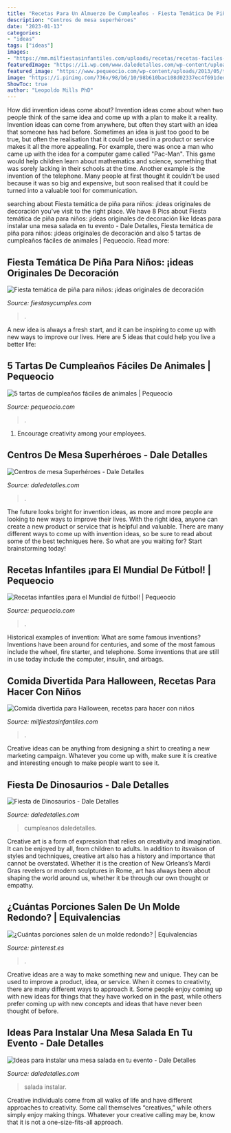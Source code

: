 ```yaml
---
title: "Recetas Para Un Almuerzo De Cumpleaños - Fiesta Temática De Piña Para Niños: ¡ideas Originales De Decoración"
description: "Centros de mesa superhéroes"
date: "2023-01-13"
categories:
- "ideas"
tags: ["ideas"]
images:
- "https://mm.milfiestasinfantiles.com/uploads/recetas/recetas-faciles-halloween-empanadillas.jpg"
featuredImage: "https://i1.wp.com/www.daledetalles.com/wp-content/uploads/2016/02/28-6.jpg"
featured_image: "https://www.pequeocio.com/wp-content/uploads/2013/05/tarta-buho.jpg"
image: "https://i.pinimg.com/736x/98/b6/10/98b610bac108d02337ec4f691ded95c2--tips.jpg"
ShowToc: true
author: "Leopoldo Mills PhD"
---
```



How did invention ideas come about?
Invention ideas come about when two people think of the same idea and come up with a plan to make it a reality. Invention ideas can come from anywhere, but often they start with an idea that someone has had before. Sometimes an idea is just too good to be true, but often the realisation that it could be used in a product or service makes it all the more appealing. For example, there was once a man who came up with the idea for a computer game called "Pac-Man". This game would help children learn about mathematics and science, something that was sorely lacking in their schools at the time. Another example is the invention of the telephone. Many people at first thought it couldn't be used because it was so big and expensive, but soon realised that it could be turned into a valuable tool for communication.

	

		
searching about Fiesta temática de piña para niños: ¡ideas originales de decoración you've visit to the right place. We have 8 Pics about Fiesta temática de piña para niños: ¡ideas originales de decoración like Ideas para instalar una mesa salada en tu evento - Dale Detalles, Fiesta temática de piña para niños: ¡ideas originales de decoración and also 5 tartas de cumpleaños fáciles de animales | Pequeocio. Read more:
		
    
## Fiesta Temática De Piña Para Niños: ¡ideas Originales De Decoración

<img loading=lazy src="https://fiestasycumples.com/wp-content/uploads/2017/03/ideas-para-decorar-cumpleaños-infantiles-400x600.jpeg" onerror="this.onerror=null;this.src='https://tse4.mm.bing.net/th?id=OIP.rFBBnZbjekkgUeB-9X2gygAAAA&amp;pid=15.1';" alt="Fiesta temática de piña para niños: ¡ideas originales de decoración">

_Source: fiestasycumples.com_

>. 

	

A new idea is always a fresh start, and it can be inspiring to come up with new ways to improve our lives. Here are 5 ideas that could help you live a better life: 

    
## 5 Tartas De Cumpleaños Fáciles De Animales | Pequeocio

<img loading=lazy src="https://www.pequeocio.com/wp-content/uploads/2013/05/tarta-buho.jpg" onerror="this.onerror=null;this.src='https://tse1.mm.bing.net/th?id=OIP.mQi8x8A37sbkATTrwKMxXwHaLH&amp;pid=15.1';" alt="5 tartas de cumpleaños fáciles de animales | Pequeocio">

_Source: pequeocio.com_

>. 

	

1. Encourage creativity among your employees.

    
## Centros De Mesa Superhéroes - Dale Detalles

<img loading=lazy src="https://i0.wp.com/www.daledetalles.com/wp-content/uploads/2016/03/superheroes19.jpg" onerror="this.onerror=null;this.src='https://tse2.mm.bing.net/th?id=OIP.1WxD0dd0Zea6iK0rL_fVMAHaJ4&amp;pid=15.1';" alt="Centros de mesa Superhéroes - Dale Detalles">

_Source: daledetalles.com_

>. 

	

The future looks bright for invention ideas, as more and more people are looking to new ways to improve their lives. With the right idea, anyone can create a new product or service that is helpful and valuable. There are many different ways to come up with invention ideas, so be sure to read about some of the best techniques here. So what are you waiting for? Start brainstorming today!

    
## Recetas Infantiles ¡para El Mundial De Fútbol! | Pequeocio

<img loading=lazy src="https://www.pequeocio.com/wp-content/uploads/2014/05/tarta-cumpleaños-futbol.jpg" onerror="this.onerror=null;this.src='https://tse3.mm.bing.net/th?id=OIP.66SEzOuXByKnhJ99bA7alwHaLH&amp;pid=15.1';" alt="Recetas infantiles ¡para el Mundial de fútbol! | Pequeocio">

_Source: pequeocio.com_

>. 

	

Historical examples of invention: What are some famous inventions?
Inventions have been around for centuries, and some of the most famous include the wheel, fire starter, and telephone. Some inventions that are still in use today include the computer, insulin, and airbags.

    
## Comida Divertida Para Halloween, Recetas Para Hacer Con Niños

<img loading=lazy src="https://mm.milfiestasinfantiles.com/uploads/recetas/recetas-faciles-halloween-empanadillas.jpg" onerror="this.onerror=null;this.src='https://tse2.mm.bing.net/th?id=OIP.LAeNyEigIDxDu_1JjRdNmQHaJV&amp;pid=15.1';" alt="Comida divertida para Halloween, recetas para hacer con niños">

_Source: milfiestasinfantiles.com_

>. 

	

Creative ideas can be anything from designing a shirt to creating a new marketing campaign. Whatever you come up with, make sure it is creative and interesting enough to make people want to see it.

    
## Fiesta De Dinosaurios - Dale Detalles

<img loading=lazy src="https://i1.wp.com/www.daledetalles.com/wp-content/uploads/2016/02/28-6.jpg" onerror="this.onerror=null;this.src='https://tse3.mm.bing.net/th?id=OIP.L7U7mhTH71FqdH1DKhx63gHaFE&amp;pid=15.1';" alt="Fiesta de Dinosaurios - Dale Detalles">

_Source: daledetalles.com_

>cumpleanos daledetalles. 

	

Creative art is a form of expression that relies on creativity and imagination. It can be enjoyed by all, from children to adults. In addition to itsvaison of styles and techniques, creative art also has a history and importance that cannot be overstated. Whether it is the creation of New Orleans’s Mardi Gras revelers or modern sculptures in Rome, art has always been about shaping the world around us, whether it be through our own thought or empathy.

    
## ¿Cuántas Porciones Salen De Un Molde Redondo? | Equivalencias

<img loading=lazy src="https://i.pinimg.com/736x/98/b6/10/98b610bac108d02337ec4f691ded95c2--tips.jpg" onerror="this.onerror=null;this.src='https://tse1.mm.bing.net/th?id=OIP.tKbNiYMIC9LwSeTElKem2gHaL0&amp;pid=15.1';" alt="¿Cuántas porciones salen de un molde redondo? | Equivalencias">

_Source: pinterest.es_

>. 

	

Creative ideas are a way to make something new and unique. They can be used to improve a product, idea, or service. When it comes to creativity, there are many different ways to approach it. Some people enjoy coming up with new ideas for things that they have worked on in the past, while others prefer coming up with new concepts and ideas that have never been thought of before.

    
## Ideas Para Instalar Una Mesa Salada En Tu Evento - Dale Detalles

<img loading=lazy src="https://i2.wp.com/www.daledetalles.com/wp-content/uploads/2016/08/mesa-salada9.jpg" onerror="this.onerror=null;this.src='https://tse3.mm.bing.net/th?id=OIP.YJoNyXLe4LeqeJcn9fVWsgHaG5&amp;pid=15.1';" alt="Ideas para instalar una mesa salada en tu evento - Dale Detalles">

_Source: daledetalles.com_

>salada instalar. 

	

Creative individuals come from all walks of life and have different approaches to creativity. Some call themselves “creatives,” while others simply enjoy making things. Whatever your creative calling may be, know that it is not a one-size-fits-all approach.

